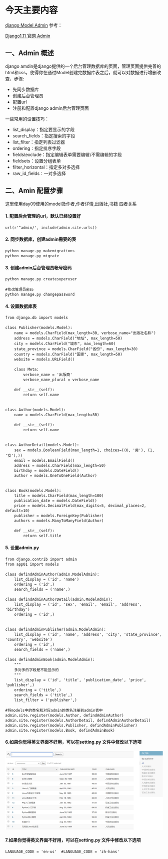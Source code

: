 # 今天主要内容
[django Model Admin]()
参考：

[Django1.11 官网 Admin](https://docs.djangoproject.com/en/1.11/ref/contrib/admin/)

## 一、Admin 概述
django amdin是django提供的一个后台管理数据库的页面，管理页面提供完善的html和css，使得你在通过Model创建完数据库表之后，就可以对数据进行增删改查，步骤:
- 先同步数据库
- 创建后台管理员
- 配置url
- 注册和配置django admin后台管理页面

一些常用的设置技巧：
- list_display：指定要显示的字段
- search_fields：指定搜索的字段
- list_filter：指定列表过滤器
- ordering：指定排序字段
- fields\exclude：指定编辑表单需要编辑\不需编辑的字段
- fieldsets：设置分组表单
- filter_horizontal：指定多对多选择
- raw_id_fields：一对多选择

## 二、Amin 配置步骤
这里使用day09使用的model及作者,作者详情,出版社,书籍 四者关系
#### 1. 配置后台管理的url，默认已经设置好
```
url(r'^admin/', include(admin.site.urls))
```
#### 2. 同步数据库，创建admin需要的表
```
python manage.py makemigrations
python manage.py migrate
```
#### 3. 创建admin后台管理员帐号密码
```
python manage.py createsuperuser

#修改管理员密码
python manage.py changepassword
```
#### 4. 设置数据库表
```
from django.db import models

class Publisher(models.Model):
    name = models.CharField(max_length=30, verbose_name="出版社名称")
    address = models.CharField("地址", max_length=50)
    city = models.CharField("城市", max_length=60)
    state_province = models.CharField("省份", max_length=30)
    country = models.CharField("国家", max_length=50)
    website = models.URLField()

    class Meta:
        verbose_name = '出版商'
        verbose_name_plural = verbose_name

    def __str__(self):
        return self.name


class Author(models.Model):
    name = models.CharField(max_length=30)

    def __str__(self):
        return self.name


class AuthorDetail(models.Model):
    sex = models.BooleanField(max_length=1, choices=((0, '男'), (1, '女'),))
    email = models.EmailField()
    address = models.CharField(max_length=50)
    birthday = models.DateField()
    author = models.OneToOneField(Author)


class Book(models.Model):
    title = models.CharField(max_length=100)
    publication_date = models.DateField()
    price = models.DecimalField(max_digits=5, decimal_places=2, default=10)
    publisher = models.ForeignKey(Publisher)
    authors = models.ManyToManyField(Author)

    def __str__(self):
        return self.title
```
#### 5. 设置admin.py
```
from django.contrib import admin
from app01 import models

class defindAdminAuthor(admin.ModelAdmin):
    list_display = ('id', 'name')
    ordering = ('id',)
    search_fields = ('name',)

class defindAdminAuthorDetail(admin.ModelAdmin):
    list_display = ('id', 'sex', 'email', 'email', 'address', 'birthday')
    ordering = ('id',)


class defindAdminPublisher(admin.ModelAdmin):
    list_display = ('id', 'name', 'address', 'city', 'state_province', 'country', 'website')
    ordering = ('id',)
    search_fields = ('name',)

class defindAdminBook(admin.ModelAdmin):
    """
    多对多的字段是不能显示的
    """
    list_display = ('id', 'title', 'publication_date', 'price', 'publisher',)
    ordering = ('title',)
    search_fields = ('title',)
    list_filter = ('publisher',)

#将models中的类名和对应admin的类名注册到admin表中
admin.site.register(models.Author, defindAdminAuthor)
admin.site.register(models.AuthorDetail, defindAdminAuthorDetail)
admin.site.register(models.Publisher, defindAdminPublisher)
admin.site.register(models.Book, defindAdminBook)
```
#### 6.如果你觉得英文界面不好用，可以在setting.py 文件中修改以下选项
![avatar](/day11/imgs/11.png)
#### 7.如果你觉得英文界面不好用，可以在setting.py 文件中修改以下选项
```
LANGUAGE_CODE = 'en-us'  #LANGUAGE_CODE = 'zh-hans'
```

















